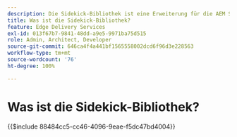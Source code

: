 ```yaml
---
description: Die Sidekick-Bibliothek ist eine Erweiterung für die AEM Sidekick, die Entwicklerinnen und Entwicklern die Erstellung UI-gesteuerter Tools für Inhaltsautorinnen und -autoren ermöglicht. Sie enthält ein integriertes Baustein-Plug-in, das Autorinnen und Autoren eine Liste aller Bausteine intuitiv anzeigen kann, sodass Autorinnen und Autoren sich nicht mehr jede Variante eines Bausteins merken oder suchen müssen. Entwicklerinnen und Entwickler können auch eigene Plug-ins für die Sidekick-Bibliothek schreiben.
title: Was ist die Sidekick-Bibliothek?
feature: Edge Delivery Services
exl-id: 013f67b7-9841-48dd-a9e5-9971ba75d515
role: Admin, Architect, Developer
source-git-commit: 646ca4f4a441bf1565558002dcd6f96d3e228563
workflow-type: tm+mt
source-wordcount: '76'
ht-degree: 100%

---
```


# Was ist die Sidekick-Bibliothek? 

{{$include 88484cc5-cc46-4096-9eae-f5dc47bd4004}}

